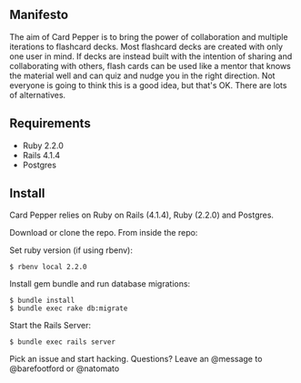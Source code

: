 ## Manifesto

The aim of Card Pepper is to bring the power of collaboration and multiple iterations to flashcard decks. Most flashcard decks are created with only one user in mind. If decks are instead built with the intention of sharing and collaborating with others, flash cards can be used like a mentor that knows the material well and can quiz and nudge you in the right direction. Not everyone is going to think this is a good idea, but that's OK. There are lots of alternatives.

## Requirements

* Ruby 2.2.0
* Rails 4.1.4
* Postgres

## Install
Card Pepper relies on Ruby on Rails (4.1.4), Ruby (2.2.0) and Postgres.

Download or clone the repo. From inside the repo:

Set ruby version (if using rbenv):
```
$ rbenv local 2.2.0
```

Install gem bundle and run database migrations:
```
$ bundle install
$ bundle exec rake db:migrate
```

Start the Rails Server:
```
$ bundle exec rails server
```

Pick an issue and start hacking. Questions? Leave an @message to @barefootford or @natomato





